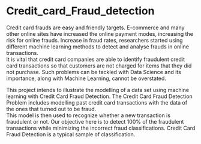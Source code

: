 # Credit_card_Fraud_detection
Credit card frauds are easy and friendly targets. 
E-commerce and many other online sites have increased the online payment modes, increasing the risk for online frauds. 
Increase in fraud rates, researchers started using different machine learning methods to detect and analyse frauds in online transactions.   
It is vital that credit card companies are able to identify fraudulent credit card transactions so that customers are not charged for items that they did not purchase. 
Such problems can be tackled with Data Science and its importance,  along with Machine Learning, cannot be overstated.    

This project intends to illustrate the modelling of a data set using machine learning with Credit Card Fraud Detection. 
The Credit Card Fraud Detection Problem includes modelling past credit card transactions with the data of the ones that turned out to be fraud.    
This model is then used to recognize whether a new transaction is fraudulent or not. 
Our objective here is to detect 100% of the fraudulent transactions while minimizing the incorrect fraud classifications. 
Credit Card Fraud Detection is a typical sample of classification.
